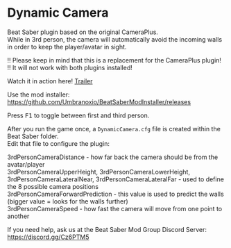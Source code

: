 # Dynamic Camera
Beat Saber plugin based on the original CameraPlus.  
While in 3rd person, the camera will automatically avoid the incoming walls in order to keep the player/avatar in sight.

!! Please keep in mind that this is a replacement for the CameraPlus plugin!  
!! It will not work with both plugins installed! 

Watch it in action here! [Trailer](https://www.youtube.com/watch?v=y0fMcUkKPFE)

Use the mod installer: https://github.com/Umbranoxio/BeatSaberModInstaller/releases

Press <kbd>F1</kbd> to toggle between first and third person.

After you run the game once, a `DynamicCamera.cfg` file is created within the Beat Saber folder.  
Edit that file to configure the plugin:  

3rdPersonCameraDistance - how far back the camera should be from the avatar/player  
3rdPersonCameraUpperHeight, 3rdPersonCameraLowerHeight, 3rdPersonCameraLateralNear, 3rdPersonCameraLateralFar - used to define the 8 possible camera positions  
3rdPersonCameraForwardPrediction - this value is used to predict the walls (bigger value = looks for the walls further)  
3rdPersonCameraSpeed - how fast the camera will move from one point to another

If you need help, ask us at the Beat Saber Mod Group Discord Server:  
https://discord.gg/Cz6PTM5
